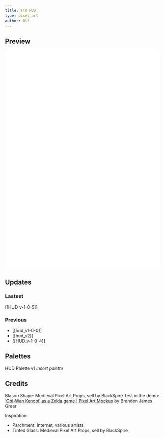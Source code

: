 ```yaml
---
title: FTO HUD
type: pixel_art
author: Olf
---
```


## Preview

![Great HUD](FTO/attachments/HUD/HUDv1.0.5.gif "Fabien is always listening")

## Updates

### Lastest

[[HUD_v-1-0-5]]

### Previous

- [[hud_v1-0-0]]
- [[hud_v2]]
- [[HUD_v-1-0-4]]

## Palettes

HUD Palette v1
*insert palette*

## Credits

Blason Shape: Medieval Pixel Art Props, sell by BlackSpire
Test in the demo: [‘Obi-Wan Kenobi’ as a Zelda game | Pixel Art Mockup](https://www.youtube.com/watch?v=pjXz-0l9gYc) by  Brandon James Greer

Inspiration:

- Parchment: Internet, various artists
- Tinted Glass: Medieval Pixel Art Props, sell by BlackSpire

